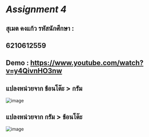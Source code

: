 # *Assignment 4*

## สุเมต คงแก้ว รหัสนักศึกษา :
## 6210612559

## Demo : https://www.youtube.com/watch?v=y4QivnHO3nw

## แปลงหน่วยจาก ช้อนโต๊ะ > กรัม 
![image](https://user-images.githubusercontent.com/50402423/164456763-a9982a56-8a31-4398-962b-98ad8ed77c67.png)

## แปลงหน่วยจาก กรัม > ช้อนโต๊ะ
![image](https://user-images.githubusercontent.com/50402423/164456753-a208b554-2ac4-4f7b-8ccd-7e5a725daa55.png)
